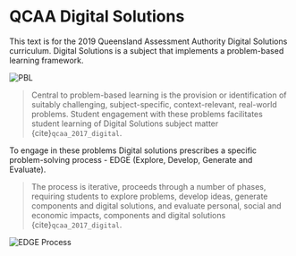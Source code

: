 # QCAA Digital Solutions

This text is for the 2019 Queensland Assessment Authority Digital Solutions curriculum. Digital Solutions is a subject that implements a problem-based learning framework.

![PBL](./assets/PBL.png)

> Central to problem-based learning is the provision or identification of suitably challenging, subject-specific, context-relevant, real-world problems. Student engagement with these problems facilitates student learning of Digital Solutions subject matter {cite}`qcaa_2017_digital`.

To engage in these problems Digital solutions prescribes a specific problem-solving process - EDGE (Explore, Develop, Generate and Evaluate).

> The process is iterative, proceeds through a number of phases, requiring students to explore problems, develop ideas, generate components and digital solutions, and evaluate personal, social and economic impacts, components and digital solutions {cite}`qcaa_2017_digital`.

![EDGE Process](./assets/EDGE.png)
